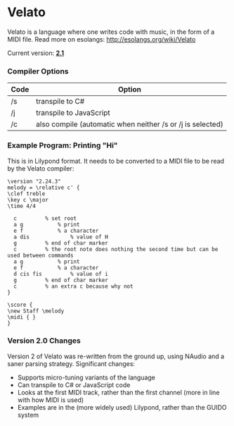 # Velato

Velato is a language where one writes code with music, in the form of a MIDI file. Read more on esolangs: http://esolangs.org/wiki/Velato

Current version: **[2.1](https://github.com/rottytooth/Velato/releases/tag/2.1.0)**

### Compiler Options
Code | Option
---|---
/s|transpile to C#
/j|transpile to JavaScript
/c|also compile (automatic when neither /s or /j is selected)

### Example Program: Printing "Hi"

This is in Lilypond format. It needs to be converted to a MIDI file to be read by the Velato compiler:

    \version "2.24.3"
    melody = \relative c' {
    \clef treble
    \key c \major
    \time 4/4
    
      c			% set root
      a g			% print
      e f			% a character 
      a dis		        % value of H
      g			% end of char marker
      c			% the root note does nothing the second time but can be used between commands
      a g			% print
      e f			% a character 
      d cis fis	        % value of i
      g			% end of char marker
      c			% an extra c because why not
    }
    
    \score {
    \new Staff \melody
    \midi { }
    }

### Version 2.0 Changes
Version 2 of Velato was re-written from the ground up, using NAudio and a saner parsing strategy. Significant changes:

- Supports micro-tuning variants of the language
- Can transpile to C# or JavaScript code
- Looks at the first MIDI track, rather than the first channel (more in line with how MIDI is used)
- Examples are in the (more widely used) Lilypond, rather than the GUIDO system
